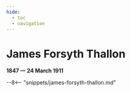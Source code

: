 ```yaml
---
hide:
  - toc
  - navigation 
---
```


# James Forsyth Thallon

**1847 — 24 March 1911**

--8<-- "snippets/james-forsyth-thallon.md"
